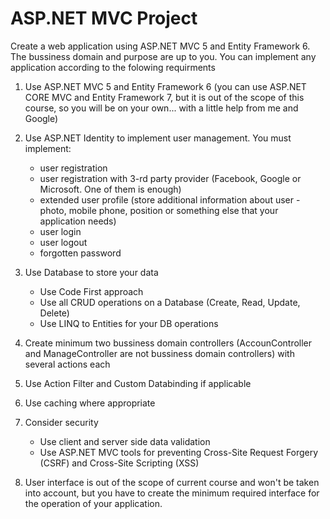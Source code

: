 # ASP.NET MVC Project

Create a web application using ASP.NET MVC 5 and Entity Framework 6. The bussiness domain and purpose are up to you. You can implement any application according to the folowing requirments

1. Use ASP.NET MVC 5 and Entity Framework 6 (you can use ASP.NET CORE MVC and Entity Framework 7, but it is out of the scope of this course, so you will be on your own... with a little help from me and Google)

2. Use ASP.NET Identity to implement user management. You must implement:
    - user registration
    - user registration with 3-rd party provider (Facebook, Google or Microsoft. One of them is enough)
    - extended user profile (store additional information about user - photo, mobile phone, position or          something else that your application needs)
    - user login
    - user logout
    - forgotten password

3. Use Database to store your data
    - Use Code First approach
    - Use all CRUD operations on a Database (Create, Read, Update, Delete)
    - Use LINQ to Entities for your DB operations

4. Create minimum two bussiness domain controllers (AccounController and ManageController are not bussiness domain controllers) with several actions each

5. Use Action Filter and Custom Databinding if applicable

6. Use caching where appropriate

7. Consider security
    - Use client and server side data validation
    - Use ASP.NET MVC tools for preventing Cross-Site Request Forgery (CSRF) and Cross-Site Scripting (XSS)

8. User interface is out of the scope of current course and won't be taken into account, but you have to create the minimum required interface for the operation of your application.



